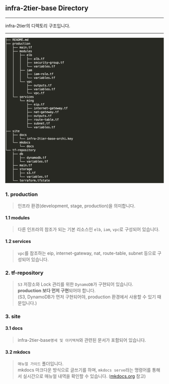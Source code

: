 ## infra-2tier-base Directory
---
infra-2tier의 디렉토리 구조입니다.

---
![Screenshot](img/directory.png)
### 1. production
>인프라 환경(development, stage, production)을 의미합니다.
#### 1.1 modules
>다른 인프라의 참조가 되는 기본 리소스인 `elb`, `iam`, `vpc`로 구성되어 있습니다.
#### 1.2 services
>`vpc`를 참조하는 eip, internet-gateway, nat, route-table, subnet 등으로 구성되어 있습니다.
>
### 2. tf-repository
>`S3` 저장소와 Lock 관리를 위한 `DynamoDB`가 구현되어 있습니다.  
>**production 보다 먼저 구현**되어야 합니다.  
>(S3, DynamoDB가 먼저 구현되어야, production 환경에서 사용할 수 있기 때문입니다.)
>
### 3. site
#### 3.1 docs
>infra-2tier-base`명세 및 아키텍쳐`와 관련된 문서가 포함되어 있습니다.  
#### 3.2 mkdocs
>`매뉴얼 가이드` 폴더입니다.    
>mkdocs 마크다운 방식으로 글쓰기를 하며, `mkdocs serve`라는 명령어를 통해서 실시간으로 매뉴얼 내역을 확인할 수 있습니다. ([mkdocs.org](https://www.mkdocs.org) 참고)  